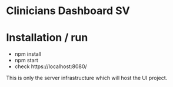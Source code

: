 Clinicians Dashboard SV
=================
# Installation / run

- npm install
- npm start
- check https://localhost:8080/

This is only the server infrastructure which will host the UI project.
